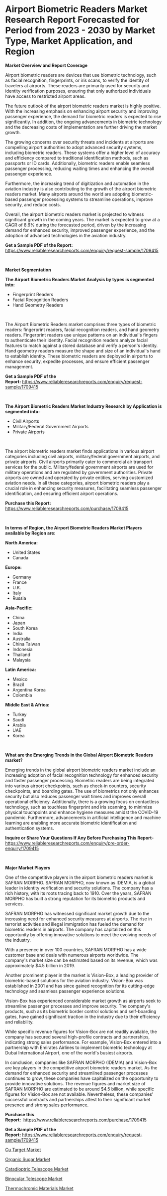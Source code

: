 <p><h1>Airport Biometric Readers Market Research Report Forecasted for Period from 2023 -  2030 by Market Type, Market Application, and Region</h1></p><p><strong>Market Overview and Report Coverage</strong></p>
<p><p>Airport biometric readers are devices that use biometric technology, such as facial recognition, fingerprints, or iris scans, to verify the identity of travelers at airports. These readers are primarily used for security and identity verification purposes, ensuring that only authorized individuals have access to restricted airport areas.</p><p>The future outlook of the airport biometric readers market is highly positive. With the increasing emphasis on enhancing airport security and improving passenger experience, the demand for biometric readers is expected to rise significantly. In addition, the ongoing advancements in biometric technology and the decreasing costs of implementation are further driving the market growth.</p><p>The growing concerns over security threats and incidents at airports are compelling airport authorities to adopt advanced security systems, including biometric readers. These systems offer a higher level of accuracy and efficiency compared to traditional identification methods, such as passports or ID cards. Additionally, biometric readers enable seamless passenger processing, reducing waiting times and enhancing the overall passenger experience.</p><p>Furthermore, the increasing trend of digitization and automation in the aviation industry is also contributing to the growth of the airport biometric readers market. Many airports around the world are adopting biometric-based passenger processing systems to streamline operations, improve security, and reduce costs.</p><p>Overall, the airport biometric readers market is projected to witness significant growth in the coming years. The market is expected to grow at a CAGR of 8.6% during the forecasted period, driven by the increasing demand for enhanced security, improved passenger experience, and the adoption of advanced technologies in the aviation industry.</p></p>
<p><strong>Get a Sample PDF of the Report:</strong> <a href="https://www.reliableresearchreports.com/enquiry/request-sample/1709415">https://www.reliableresearchreports.com/enquiry/request-sample/1709415</a></p>
<p>&nbsp;</p>
<p><strong>Market Segmentation</strong></p>
<p><strong>The Airport Biometric Readers Market Analysis by types is segmented into:</strong></p>
<p><ul><li>Fingerprint Readers</li><li>Facial Recognition Readers</li><li>Hand Geometry Readers</li></ul></p>
<p>&nbsp;</p>
<p><p>The Airport Biometric Readers market comprises three types of biometric readers: fingerprint readers, facial recognition readers, and hand geometry readers. Fingerprint readers use unique patterns on an individual's fingers to authenticate their identity. Facial recognition readers analyze facial features to match against a stored database and verify a person's identity. Hand geometry readers measure the shape and size of an individual's hand to establish identity. These biometric readers are deployed in airports to enhance security, expedite processes, and ensure efficient passenger management.</p></p>
<p><strong>Get a Sample PDF of the Report:</strong>&nbsp;<a href="https://www.reliableresearchreports.com/enquiry/request-sample/1709415">https://www.reliableresearchreports.com/enquiry/request-sample/1709415</a></p>
<p>&nbsp;</p>
<p><strong>The Airport Biometric Readers Market Industry Research by Application is segmented into:</strong></p>
<p><ul><li>Civil Airports</li><li>Military/Federal Government Airports</li><li>Private Airports</li></ul></p>
<p>&nbsp;</p>
<p><p>The airport biometric readers market finds applications in various airport categories including civil airports, military/federal government airports, and private airports. Civil airports primarily cater to commercial air transport services for the public. Military/federal government airports are used for military operations and are regulated by government authorities. Private airports are owned and operated by private entities, serving customized aviation needs. In all these categories, airport biometric readers play a crucial role in enhancing security measures, facilitating seamless passenger identification, and ensuring efficient airport operations.</p></p>
<p><strong>Purchase this Report:</strong>&nbsp; <a href="https://www.reliableresearchreports.com/purchase/1709415">https://www.reliableresearchreports.com/purchase/1709415</a></p>
<p>&nbsp;</p>
<p><strong>In terms of Region, the Airport Biometric Readers Market Players available by Region are:</strong></p>
<p>
    <p> <strong> North America: </strong>
        <ul>
            <li>United States</li>
            <li>Canada</li>
        </ul>
        </p> 
    <p> <strong> Europe: </strong>
        <ul>
            <li>Germany</li>
            <li>France</li>
            <li>U.K.</li>
            <li>Italy</li>
            <li>Russia</li>
        </ul>
        </p> 
    <p> <strong> Asia-Pacific: </strong>
        <ul>
            <li>China</li>
            <li>Japan</li>
            <li>South Korea</li>
            <li>India</li>
            <li>Australia</li>
            <li>China Taiwan</li>
            <li>Indonesia</li>
            <li>Thailand</li>
            <li>Malaysia</li>
        </ul>
        </p> 
    <p> <strong> Latin America: </strong>
        <ul>
            <li>Mexico</li>
            <li>Brazil</li>
            <li>Argentina Korea</li>
            <li>Colombia</li>
        </ul>
        </p> 
    <p> <strong> Middle East & Africa: </strong>
        <ul>
            <li>Turkey</li>
            <li>Saudi</li>
            <li>Arabia</li>
            <li>UAE</li>
            <li>Korea</li>
        </ul>
    </p>
    </p>
<p>&nbsp;</p>
<p><strong>What are the Emerging Trends in the Global Airport Biometric Readers market?</strong></p>
<p><p>Emerging trends in the global airport biometric readers market include an increasing adoption of facial recognition technology for enhanced security and faster passenger processing. Biometric readers are being integrated into various airport checkpoints, such as check-in counters, security checkpoints, and boarding gates. The use of biometrics not only enhances security but also reduces passenger wait times and improves overall operational efficiency. Additionally, there is a growing focus on contactless technology, such as touchless fingerprint and iris scanning, to minimize physical touchpoints and enhance hygiene measures amidst the COVID-19 pandemic. Furthermore, advancements in artificial intelligence and machine learning are enabling more accurate biometric identification and authentication systems.</p></p>
<p><strong>Inquire or Share Your Questions If Any Before Purchasing This Report</strong>- <a href="https://www.reliableresearchreports.com/enquiry/pre-order-enquiry/1709415">https://www.reliableresearchreports.com/enquiry/pre-order-enquiry/1709415</a></p>
<p>&nbsp;</p>
<p><strong>Major Market Players</strong></p>
<p><p>One of the competitive players in the airport biometric readers market is SAFRAN MORPHO. SAFRAN MORPHO, now known as IDEMIA, is a global leader in identity verification and security solutions. The company has a rich history, with its roots tracing back to 1910. Over the years, SAFRAN MORPHO has built a strong reputation for its biometric products and services.</p><p>SAFRAN MORPHO has witnessed significant market growth due to the increasing need for enhanced security measures at airports. The rise in terrorist activities and illegal immigration has fueled the demand for biometric readers in airports. The company has capitalized on this opportunity by offering innovative solutions to meet the evolving needs of the industry.</p><p>With a presence in over 100 countries, SAFRAN MORPHO has a wide customer base and deals with numerous airports worldwide. The company's market size can be estimated based on its revenue, which was approximately $4.5 billion in 2019.</p><p>Another prominent player in the market is Vision-Box, a leading provider of biometric-based solutions for the aviation industry. Vision-Box was established in 2001 and has since gained recognition for its cutting-edge technology and seamless passenger experience solutions.</p><p>Vision-Box has experienced considerable market growth as airports seek to streamline passenger processes and improve security. The company's products, such as its biometric border control solutions and self-boarding gates, have gained significant traction in the industry due to their efficiency and reliability.</p><p>While specific revenue figures for Vision-Box are not readily available, the company has secured several high-profile contracts and partnerships, indicating strong sales performance. For example, Vision-Box entered into a partnership with Emirates Airlines to implement biometric technology at Dubai International Airport, one of the world's busiest airports.</p><p>In conclusion, companies like SAFRAN MORPHO (IDEMIA) and Vision-Box are key players in the competitive airport biometric readers market. As the demand for enhanced security and streamlined passenger processes continues to grow, these companies have capitalized on the opportunity to provide innovative solutions. The revenue figures and market size of SAFRAN MORPHO are estimated to be around $4.5 billion, while specific figures for Vision-Box are not available. Nevertheless, these companies' successful contracts and partnerships attest to their significant market presence and strong sales performance.</p></p>
<p><strong>Purchase this Report:</strong>&nbsp;&nbsp;<a href="https://www.reliableresearchreports.com/purchase/1709415">https://www.reliableresearchreports.com/purchase/1709415</a></p>
<p></p>
<p><strong>Get a Sample PDF of the Report:</strong>&nbsp;<a href="https://www.reliableresearchreports.com/enquiry/request-sample/1709415">https://www.reliableresearchreports.com/enquiry/request-sample/1709415</a></p>
<p><p><a href="https://issuu.com/reportprime-2/docs/cu-target-market-size-2030.pptx?fr=xKAE9_zU1NQ">Cu Target Market</a></p><p><a href="https://www.linkedin.com/pulse/organic-sugar-market-research-report-unlocks-analysis-m3nbe/">Organic Sugar Market</a></p><p><a href="https://github.com/ChiragRp1/Market-Research-Report-List-1/blob/main/catadioptric-telescope-market.md">Catadioptric Telescope Market</a></p><p><a href="https://github.com/ChiragRP21/Market-Research-Report-List-1/blob/main/binocular-telescope-market.md">Binocular Telescope Market</a></p><p><a href="https://www.linkedin.com/pulse/thermochromic-materials-market-research-report-unlocks-analysis-19pze/">Thermochromic Materials Market</a></p></p>